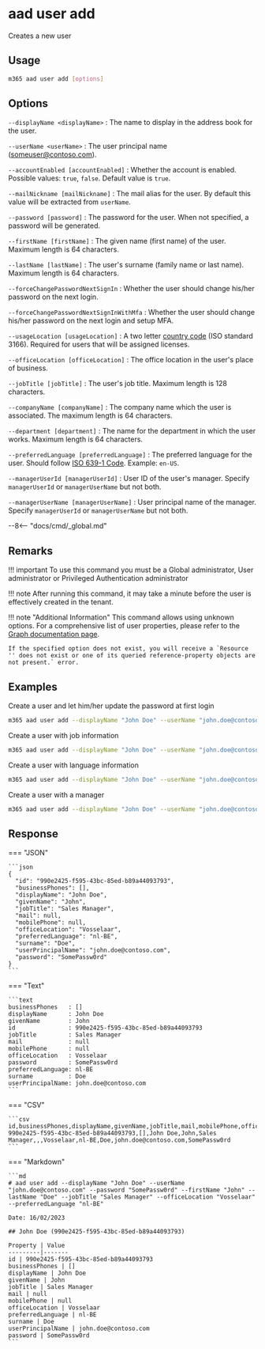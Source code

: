 # aad user add

Creates a new user

## Usage

```sh
m365 aad user add [options]
```

## Options

`--displayName <displayName>`
: The name to display in the address book for the user.

`--userName <userName>`
: The user principal name (someuser@contoso.com).

`--accountEnabled [accountEnabled]`
: Whether the account is enabled. Possible values: `true`, `false`. Default value is `true`.

`--mailNickname [mailNickname]`
: The mail alias for the user. By default this value will be extracted from `userName`.

`--password [password]`
: The password for the user. When not specified, a password will be generated.

`--firstName [firstName]`
: The given name (first name) of the user. Maximum length is 64 characters.

`--lastName [lastName]`
: The user's surname (family name or last name). Maximum length is 64 characters.

`--forceChangePasswordNextSignIn`
: Whether the user should change his/her password on the next login.

`--forceChangePasswordNextSignInWithMfa`
: Whether the user should change his/her password on the next login and setup MFA.

`--usageLocation [usageLocation]`
: A two letter [country code](https://learn.microsoft.com/en-us/partner-center/commercial-marketplace-co-sell-location-codes#country-and-region-codes) (ISO standard 3166). Required for users that will be assigned licenses.

`--officeLocation [officeLocation]` 
: The office location in the user's place of business.

`--jobTitle [jobTitle]`
: The user's job title. Maximum length is 128 characters.

`--companyName [companyName]`
: The company name which the user is associated. The maximum length is 64 characters.

`--department [department]`
: The name for the department in which the user works. Maximum length is 64 characters.

`--preferredLanguage [preferredLanguage]`
: The preferred language for the user. Should follow [ISO 639-1 Code](https://learn.microsoft.com/en-us/openspecs/office_standards/ms-oe376/6c085406-a698-4e12-9d4d-c3b0ee3dbc4a). Example: `en-US`.

`--managerUserId [managerUserId]`
: User ID of the user's manager. Specify `managerUserId` or `managerUserName` but not both.

`--managerUserName [managerUserName]`
: User principal name of the manager. Specify `managerUserId` or `managerUserName` but not both.

--8<-- "docs/cmd/_global.md"

## Remarks

!!! important
    To use this command you must be a Global administrator, User administrator or Privileged Authentication administrator

!!! note
    After running this command, it may take a minute before the user is effectively created in the tenant.

!!! note "Additional Information"
    This command allows using unknown options. For a comprehensive list of user properties, please refer to the [Graph documentation page](https://learn.microsoft.com/en-us/graph/api/resources/user?view=graph-rest-1.0#properties).

    If the specified option does not exist, you will receive a `Resource '' does not exist or one of its queried reference-property objects are not present.` error.

## Examples

Create a user and let him/her update the password at first login

```sh
m365 aad user add --displayName "John Doe" --userName "john.doe@contoso.com" --password "SomePassw0rd" --forceChangePasswordNextSignIn
```

Create a user with job information

```sh
m365 aad user add --displayName "John Doe" --userName "john.doe@contoso.com" --password "SomePassw0rd" --firstName John --lastName Doe --jobTitle "Sales Manager" --companyName Contoso --department Sales --officeLocation Vosselaar --forceChangePasswordNextSignIn
```

Create a user with language information

```sh
m365 aad user add --displayName "John Doe" --userName "john.doe@contoso.com" --preferredLanguage "nl-BE" --usageLocation BE --forceChangePasswordNextSignIn
```

Create a user with a manager

```sh
m365 aad user add --displayName "John Doe" --userName "john.doe@contoso.com" --managerUserName "adele@contoso.com"
```

## Response

=== "JSON"

    ```json
    {
      "id": "990e2425-f595-43bc-85ed-b89a44093793",
      "businessPhones": [],
      "displayName": "John Doe",
      "givenName": "John",
      "jobTitle": "Sales Manager",
      "mail": null,
      "mobilePhone": null,
      "officeLocation": "Vosselaar",
      "preferredLanguage": "nl-BE",
      "surname": "Doe",
      "userPrincipalName": "john.doe@contoso.com",
      "password": "SomePassw0rd"
    }
    ```

=== "Text"

    ```text
    businessPhones   : []
    displayName      : John Doe
    givenName        : John
    id               : 990e2425-f595-43bc-85ed-b89a44093793
    jobTitle         : Sales Manager
    mail             : null
    mobilePhone      : null
    officeLocation   : Vosselaar
    password         : SomePassw0rd
    preferredLanguage: nl-BE
    surname          : Doe
    userPrincipalName: john.doe@contoso.com
    ```

=== "CSV"

    ```csv
    id,businessPhones,displayName,givenName,jobTitle,mail,mobilePhone,officeLocation,preferredLanguage,surname,userPrincipalName,password
    990e2425-f595-43bc-85ed-b89a44093793,[],John Doe,John,Sales Manager,,,Vosselaar,nl-BE,Doe,john.doe@contoso.com,SomePassw0rd
    ```

=== "Markdown"

    ```md
    # aad user add --displayName "John Doe" --userName "john.doe@contoso.com" --password "SomePassw0rd" --firstName "John" --lastName "Doe" --jobTitle "Sales Manager" --officeLocation "Vosselaar" --preferredLanguage "nl-BE"

    Date: 16/02/2023

    ## John Doe (990e2425-f595-43bc-85ed-b89a44093793)

    Property | Value
    ---------|-------
    id | 990e2425-f595-43bc-85ed-b89a44093793
    businessPhones | []
    displayName | John Doe
    givenName | John
    jobTitle | Sales Manager
    mail | null
    mobilePhone | null
    officeLocation | Vosselaar
    preferredLanguage | nl-BE
    surname | Doe
    userPrincipalName | john.doe@contoso.com
    password | SomePassw0rd
    ```
